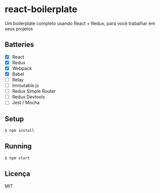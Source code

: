 # react-boilerplate

Um boilerplate completo usando React + Redux, para você trabalhar em seus projetos

## Batteries

 - [x] React
 - [x] Redux
 - [x] Webpack
 - [x] Babel
 - [ ] Relay
 - [ ] Immutable.js
 - [ ] Redux Simple Router
 - [ ] Redux Devtools
 - [ ] Jest / Mocha

## Setup

```bash
$ npm install
```

## Running

```bash
$ npm start
```

## Licença

MIT
